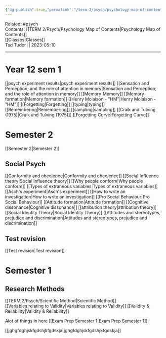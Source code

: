 ```yaml
---
{"dg-publish":true,"permalink":"/term-2/psych/psychology-map-of-contents/"}
---
```


Related: #psych  
Contents: [[TERM 2/Psych/Psychology Map of Contents\|Psychology Map of Contents]]  
[[Classes\|Classes]]  
Ted Tudor || 2023-05-10
*** 
# Year 12 sem 1 
[[psych experiment results\|psych experiment results]]
[[Sensation and Perception; and the role of attention in memory\|Sensation and Perception; and the role of attention in memory]]
[[Memory\|Memory]]
[[Memory formation\|Memory formation]]
[[Henry Molaison - "HM"\|Henry Molaison - "HM"]]
[[Forgetting\|Forgetting]]
[[typing\|typing]]
[[Remembering\|Remembering]]
[[sampling\|sampling]]
[[Craik and Tulving (1975)\|Craik and Tulving (1975)]]
[[Forgetting Curve\|Forgetting Curve]]

# Semester 2 
[[Semester 2\|Semester 2]]

## Social Psych 
[[Conformity and obedience\|Conformity and obedience]]
[[Social Influence theory\|Social Influence theory]]
[[Why people conform\|Why people conform]]
[[Types of extraneous variables\|Types of extraneous variables]]
[[Asch's experiment\|Asch's experiment]]
[[How to write an investigation\|How to write an investigation]]
[[Pro Social Behaviour\|Pro Social Behaviour]]
[[Attitude formation\|Attitude formation]]
[[Cognitive dissonance\|Cognitive dissonance]]
[[attribution theory\|attribution theory]]
[[Social Identity Theory\|Social Identity Theory]]
[[Attitudes and stereotypes, prejudice and discrimination\|Attitudes and stereotypes, prejudice and discrimination]]

## Test revision
[[Test revision\|Test revision]]
# Semester 1 
## Research Methods
[[TERM 2/Psych/Scientific Method\|Scientific Method]]  
[[Variables relating to Validity\|Variables relating to Validity]]
[[Validity & Reliability\|Validity & Reliability]]

Alot of things in here
[[Exam Prep Semester 1\|Exam Prep Semester 1]]

[[jghgfdghjskfgdshjkfgdskja\|jghgfdghjskfgdshjkfgdskja]]
